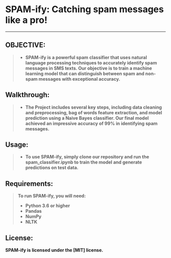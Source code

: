 # <b> SPAM-ify: Catching spam messages like a pro! </b>
____

## <b> OBJECTIVE: 
  > * SPAM-ify is a powerful spam classifier that uses natural language processing techniques to accurately identify spam messages in SMS texts. Our objective is to train a machine learning model that can distinguish between spam and non-spam messages with exceptional accuracy.
 
## <b> Walkthrough:
  > * The Project includes several key steps,  including data cleaning and preprocessing, bag of words feature extraction, and model prediction using a Naive Bayes classifier. Our final model achieved an impressive accuracy of 99% in identifying spam messages.
  
## Usage: 
  > * To use SPAM-ify, simply clone our repository and run the spam_classifier.ipynb  to train the model and generate predictions on test data.
  
## Requirements:
> To run SPAM-ify, you will need:
>
>  * Python 3.6 or higher
>  * Pandas
>  * NumPy
>  * NLTK
  
  
## License:
SPAM-ify is licensed under the [MIT] license.
